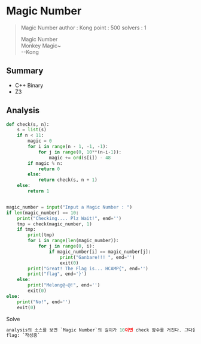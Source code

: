 # Magic Number
<blockquote>
Magic Number  
author : Kong  
point : 500  
solvers : 1  
  
Magic Number  
Monkey Magic~  
--Kong
</blockquote>

## Summary
* C++ Binary
* Z3

## Analysis
``` python
def check(s, n):
    s = list(s)
    if n < 11:
        magic = 0
        for i in range(n - 1, -1, -1):
            for j in range(0, 10**(n-i-1)):
                magic += ord(s[i]) - 48
        if magic % n:
            return 0
        else:
            return check(s, n + 1)
    else:
        return 1


magic_number = input("Input a Magic Number : ")
if len(magic_number) == 10:
    print("Checking.... Plz Wait!", end='')
    tmp = check(magic_number, 1)
    if tmp:
        print(tmp)
        for i in range(len(magic_number)):
            for j in range(0, i):
                if magic_number[i] == magic_number[j]:
                    print("Ganbare!!! ", end='')
                    exit(0)
        print("Great! The Flag is... HCAMP{", end='')
        print("flag", end='}')
    else:
        print("Melong@~@!", end='')
        exit(0)
else:
    print("No!", end='')
    exit(0)
```

Solve
``` python
analysis의 소스를 보면 `Magic Number`의 길이가 10이면 check 함수를 거친다. 그다음 함수의 반환값이 참이면 `Magic Number`의 자릿수별로 중복되는 값이 없는지 검사한다. 연산이 상당히 크므로 직접 계산하기는 어렵다. 따라서 check를 z3에서의 식으로 정의하고 계산하면 된다.
flag: `작성중`
```
